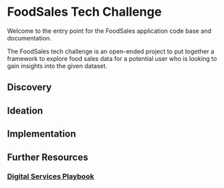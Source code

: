# FoodSales Tech Challenge

Welcome to the entry point for the FoodSales application code base and documentation.

The FoodSales tech challenge is an open-ended project to put together a framework to explore food sales data for a potential user who is looking to gain insights into the given dataset.

## Discovery

## Ideation

## Implementation

## Further Resources

### [Digital Services Playbook](https://playbook.cio.gov/)
